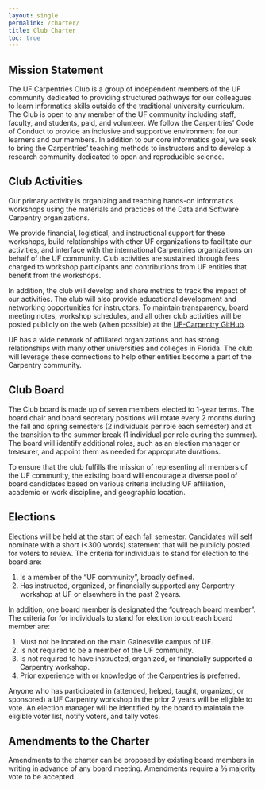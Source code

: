 ```yaml
---
layout: single
permalink: /charter/
title: Club Charter
toc: true
---
```


## Mission Statement

The UF Carpentries Club is a group of independent members of the UF community dedicated to providing structured pathways for our colleagues to learn informatics skills outside of the traditional university curriculum. The Club is open to any member of the UF community including staff, faculty, and students, paid, and volunteer. We follow the Carpentries’ Code of Conduct to provide an inclusive and supportive environment for our learners and our members. In addition to our core informatics goal, we seek to bring the Carpentries’ teaching methods to instructors and to develop a research community dedicated to open and reproducible science.

## Club Activities

Our primary activity is organizing and teaching hands-on informatics workshops using the materials and practices of the Data and Software Carpentry organizations.

We provide financial, logistical, and instructional support for these workshops, build relationships with other UF organizations to facilitate our activities, and interface with the international Carpentries organizations on behalf of the UF community. Club activities are sustained through fees charged to workshop participants and contributions from UF entities that benefit from the workshops.

In addition, the club will develop and share metrics to track the impact of our activities.  The club will also provide educational development and networking opportunities for instructors. To maintain transparency, board meeting notes, workshop schedules, and all other club activities will be posted publicly on the web (when possible) at the [UF-Carpentry GitHub](https://github.com/UF-Carpentry).

UF has a wide network of affiliated organizations and has strong relationships with many other universities and colleges in Florida. The club will leverage these connections to help other entities become a part of the Carpentry community.

## Club Board

The Club board is made up of seven members elected to 1-year terms. The board chair and board secretary positions will rotate every 2 months during the fall and spring semesters (2 individuals per role each semester) and at the transition to the summer break (1 individual per role during the summer). The board will identify additional roles, such as an election manager or treasurer, and appoint them as needed for appropriate durations.

To ensure that the club fulfills the mission of representing all members of the UF community, the existing board will encourage a diverse pool of board candidates based on various criteria including UF affiliation, academic or work discipline, and geographic location.

## Elections

Elections will be held at the start of each fall semester. Candidates will self nominate with a short (<300 words) statement that will be publicly posted for voters to review. The criteria for individuals to stand for election to the board are:
1. Is a member of the “UF community”, broadly defined.
1. Has instructed, organized, or financially supported any Carpentry workshop at UF or elsewhere in the past 2 years.

In addition, one board member is designated the “outreach board member”. The criteria for for individuals to stand for election to outreach board member are:
1. Must not be located on the main Gainesville campus of UF.
1. Is not required to be a member of the UF community.
1. Is not required to have instructed, organized, or financially supported a Carpentry workshop.
1. Prior experience with or knowledge of the Carpentries is preferred.

Anyone who has participated in (attended, helped, taught, organized, or sponsored) a UF Carpentry workshop in the prior 2 years will be eligible to vote. An election manager will be identified by the board to maintain the eligible voter list, notify voters, and tally votes.

## Amendments to the Charter

Amendments to the charter can be proposed by existing board members in writing in advance of any board meeting. Amendments require a ⅔ majority vote to be accepted.
